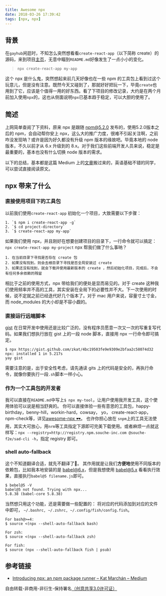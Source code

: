 ```yaml
---
title: Awesome npx
date: 2018-03-26 17:39:42
tags: [npx, npx]
---
```


## 背景
在`gayhub`闲逛时，不知怎么突然想看看`create-react-app`（以下简称 create）的源码，来到项目[主页](https://github.com/facebook/create-react-app)，无意中瞄到`README.md`好像发生了一点小小的变化。
> `npx create-react-app my-app`

这个 npx 是什么鬼，突然想起来前几天好像也在一些 npm 的工具包上看到过这个玩意儿，但是没有注意。既然今天又碰到了，那就好好把玩一下，毕竟`create`也用到了它，应该是个值得一用的好东西。看了下项目的修改记录，大约是在两个月前加入使用`npx`的，这也从侧面说明`npx`已基本趋于稳定，可以大胆的使用了。

## 简述
上网简单查阅了下资料，原来 npx 是跟随 npm@5.2.0 发布的，使用5.2.0版本之后的 npm，会自动帮你安上 npx，这么大的推广力度，很难不引起关注啊，之前咋没发现呐？或许是因为好久都没有升级 npm 版本的缘故吧。毕竟本地的 node 版本，不久以前才从 6.x 升级到的 8.x。对于我们这些前端开发人员来说，稳定是最重要的，基本也没有什么切换 node 版本的需求。

以下的总结，基本都是这篇 Medium 上的[文章](https://medium.com/@maybekatz/introducing-npx-an-npm-package-runner-55f7d4bd282b)搬过来的，英语基础不错的同学，可以尝试直接阅读原文。

## npx 带来了什么
### 直接使用项目下的工具包
以前我们使用`create-react-app` 初始化一个项目，大致需要以下步骤：

	1. `$ npm i create-react-app -g`
	2. `$ cd project-directory`
	3. `$ create-react-app my-app`

如果我们使用 npx，并且刚好在想要创建项目的目录下，一行命令就可以搞定：
`npx create-react-app my-project`
npx 帮我们做了什么事呐？

    1. 在当前目录下寻找是否存在 create 包
    2. 如果没有找到，则会去根目录下寻找是否全局安装过 create
    3. 如果还没有找到，就会下载并使用最新版本的 create ，然后初始化项目，完成后，不会有任何多余依赖的残留

相比于之前的使用方式，npx 带给我们的便处是显而易见的。对于 create 这种我们使用频率并不高的工具，其实安装在全局下的必要性并不大。下一次使用的时候，说不定就之前已经迭代好几个版本了。对于 mac 用户来说，容量寸土寸金，而 node_modules 的大小却是不容小觑的。

### 直接运行远端脚本
[gist](https://gist.github.com/) 在日常开发中使用还是比较广泛的，没有程序员愿意一次又一次的写重复写代码。如果我们想执行放在 gist 上的一段 node 脚本，直接用 npx  一行命令即可搞定。
```shell
$ npx https://gist.github.com/zkat/4bc19503fe9e9309e2bfaa2c58074d32
npx: installed 1 in 5.217s
yay gist
```
需要注意的是，出于安全性考虑，请先通读 gits 上的代码是安全的，再执行命令，就像你要执行一段`.sh`脚本一样小心。

### 作为一个工具包的开发者
我可以直接在`README.md`中写上`$ npx my-tool`，让用户使用我开发工具，这个使用体验可以说是相当舒爽的。
你可以直接体验一些有意思的工具包，happy-birthday，benny-hill，workin-hard，cowsay， yo， create-react-app， npm-check等，详见[awesome-npx 🕶](https://github.com/js-n/awesome-npx)。
也许你担心放在 `snpm`上的工具无法使用，其实大可放心，用`nrm`等工具指定下源即可完美下载使用。或者麻烦一点就这样写：`npx --registry=http://registry.npm.souche-inc.com @souche-f2e/sad-cli -h`，指定 registry 即可。


### shell auto-fallback
这个不知道翻译合适，就先不翻译了🤔。
其作用就是让我们**方便地**使用不同版本的依赖包，比如我本地安装的是 babel@6.x，但是我想使用 babel@5.x 看看执行效果，直接执行`babel@5 filename.js`即可。
```shell
$ bebel@5 -V
babel@5 not found. Trying with npx...
5.8.38 (babel-core 5.8.38)
```

当然想只用这个功能，还是需要做一些配置的：
将对应的代码添加到对应的文件中即可， `~/.bashrc, ~/.zshrc, ~/.config/fish/config.fish`。
```
For bash@>=4:
$ source <(npx --shell-auto-fallback bash)

For zsh:
$ source <(npx --shell-auto-fallback zsh)

For fish:
$ source (npx --shell-auto-fallback fish | psub)

```

## 参考链接
* [Introducing npx: an npm package runner – Kat Marchán – Medium](https://medium.com/@maybekatz/introducing-npx-an-npm-package-runner-55f7d4bd282b)

自由转载-非商用-非衍生-保持署名[（创意共享3.0许可证）](https://link.juejin.im/?target=https%3A%2F%2Fcreativecommons.org%2Flicenses%2Fby-nc-nd%2F3.0%2Fdeed.zh)
